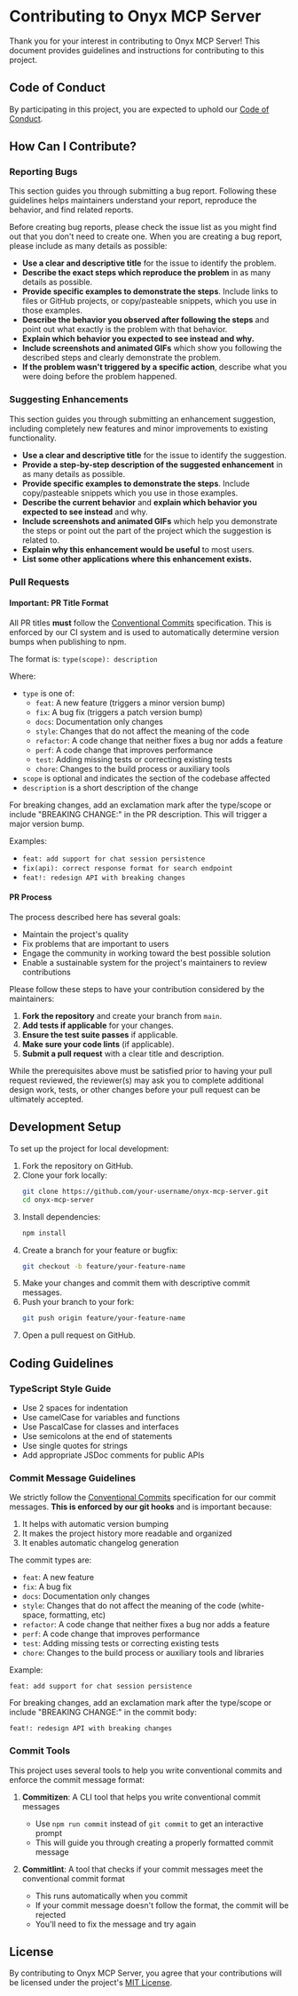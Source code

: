 # Contributing to Onyx MCP Server

Thank you for your interest in contributing to Onyx MCP Server! This document provides guidelines and instructions for contributing to this project.

## Code of Conduct

By participating in this project, you are expected to uphold our [Code of Conduct](CODE_OF_CONDUCT.md).

## How Can I Contribute?

### Reporting Bugs

This section guides you through submitting a bug report. Following these guidelines helps maintainers understand your report, reproduce the behavior, and find related reports.

Before creating bug reports, please check the issue list as you might find out that you don't need to create one. When you are creating a bug report, please include as many details as possible:

* **Use a clear and descriptive title** for the issue to identify the problem.
* **Describe the exact steps which reproduce the problem** in as many details as possible.
* **Provide specific examples to demonstrate the steps**. Include links to files or GitHub projects, or copy/pasteable snippets, which you use in those examples.
* **Describe the behavior you observed after following the steps** and point out what exactly is the problem with that behavior.
* **Explain which behavior you expected to see instead and why.**
* **Include screenshots and animated GIFs** which show you following the described steps and clearly demonstrate the problem.
* **If the problem wasn't triggered by a specific action**, describe what you were doing before the problem happened.

### Suggesting Enhancements

This section guides you through submitting an enhancement suggestion, including completely new features and minor improvements to existing functionality.

* **Use a clear and descriptive title** for the issue to identify the suggestion.
* **Provide a step-by-step description of the suggested enhancement** in as many details as possible.
* **Provide specific examples to demonstrate the steps**. Include copy/pasteable snippets which you use in those examples.
* **Describe the current behavior** and **explain which behavior you expected to see instead** and why.
* **Include screenshots and animated GIFs** which help you demonstrate the steps or point out the part of the project which the suggestion is related to.
* **Explain why this enhancement would be useful** to most users.
* **List some other applications where this enhancement exists.**

### Pull Requests

#### Important: PR Title Format

All PR titles **must** follow the [Conventional Commits](https://www.conventionalcommits.org/) specification. This is enforced by our CI system and is used to automatically determine version bumps when publishing to npm.

The format is: `type(scope): description`

Where:
- `type` is one of:
  - `feat`: A new feature (triggers a minor version bump)
  - `fix`: A bug fix (triggers a patch version bump)
  - `docs`: Documentation only changes
  - `style`: Changes that do not affect the meaning of the code
  - `refactor`: A code change that neither fixes a bug nor adds a feature
  - `perf`: A code change that improves performance
  - `test`: Adding missing tests or correcting existing tests
  - `chore`: Changes to the build process or auxiliary tools
- `scope` is optional and indicates the section of the codebase affected
- `description` is a short description of the change

For breaking changes, add an exclamation mark after the type/scope or include "BREAKING CHANGE:" in the PR description. This will trigger a major version bump.

Examples:
- `feat: add support for chat session persistence`
- `fix(api): correct response format for search endpoint`
- `feat!: redesign API with breaking changes`

#### PR Process

The process described here has several goals:

- Maintain the project's quality
- Fix problems that are important to users
- Engage the community in working toward the best possible solution
- Enable a sustainable system for the project's maintainers to review contributions

Please follow these steps to have your contribution considered by the maintainers:

1. **Fork the repository** and create your branch from `main`.
2. **Add tests if applicable** for your changes.
3. **Ensure the test suite passes** if applicable.
4. **Make sure your code lints** (if applicable).
5. **Submit a pull request** with a clear title and description.

While the prerequisites above must be satisfied prior to having your pull request reviewed, the reviewer(s) may ask you to complete additional design work, tests, or other changes before your pull request can be ultimately accepted.

## Development Setup

To set up the project for local development:

1. Fork the repository on GitHub.
2. Clone your fork locally:
   ```bash
   git clone https://github.com/your-username/onyx-mcp-server.git
   cd onyx-mcp-server
   ```
3. Install dependencies:
   ```bash
   npm install
   ```
4. Create a branch for your feature or bugfix:
   ```bash
   git checkout -b feature/your-feature-name
   ```
5. Make your changes and commit them with descriptive commit messages.
6. Push your branch to your fork:
   ```bash
   git push origin feature/your-feature-name
   ```
7. Open a pull request on GitHub.

## Coding Guidelines

### TypeScript Style Guide

- Use 2 spaces for indentation
- Use camelCase for variables and functions
- Use PascalCase for classes and interfaces
- Use semicolons at the end of statements
- Use single quotes for strings
- Add appropriate JSDoc comments for public APIs

### Commit Message Guidelines

We strictly follow the [Conventional Commits](https://www.conventionalcommits.org/) specification for our commit messages. **This is enforced by our git hooks** and is important because:

1. It helps with automatic version bumping
2. It makes the project history more readable and organized
3. It enables automatic changelog generation

The commit types are:

- `feat`: A new feature
- `fix`: A bug fix
- `docs`: Documentation only changes
- `style`: Changes that do not affect the meaning of the code (white-space, formatting, etc)
- `refactor`: A code change that neither fixes a bug nor adds a feature
- `perf`: A code change that improves performance
- `test`: Adding missing tests or correcting existing tests
- `chore`: Changes to the build process or auxiliary tools and libraries

Example:
```
feat: add support for chat session persistence
```

For breaking changes, add an exclamation mark after the type/scope or include "BREAKING CHANGE:" in the commit body:
```
feat!: redesign API with breaking changes
```

### Commit Tools

This project uses several tools to help you write conventional commits and enforce the commit message format:

1. **Commitizen**: A CLI tool that helps you write conventional commit messages
   - Use `npm run commit` instead of `git commit` to get an interactive prompt
   - This will guide you through creating a properly formatted commit message

2. **Commitlint**: A tool that checks if your commit messages meet the conventional commit format
   - This runs automatically when you commit
   - If your commit message doesn't follow the format, the commit will be rejected
   - You'll need to fix the message and try again

## License

By contributing to Onyx MCP Server, you agree that your contributions will be licensed under the project's [MIT License](LICENSE).